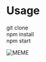 # Usage
git clone <this-repo>   
npm install  
npm start
  
![MEME](https://i.pinimg.com/originals/d8/f7/2b/d8f72b042bbc16ef83eb1c71d28aed2e.jpg)

